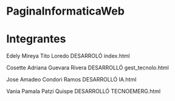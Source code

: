 # PaginaInformaticaWeb

# Integrantes


  Edely Mireya Tito Loredo DESARROLÓ index.html
  
  Cosette Adriana Guevara Rivera DESARROLLÓ gest_tecnolo.html
  
  Jose Amadeo Condori Ramos DESARROLLÓ IA.html
  
  Vania Pamala Patzi Quispe DESARROLLÓ TECNOEMERG.html
